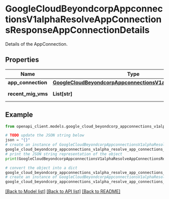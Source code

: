 # GoogleCloudBeyondcorpAppconnectionsV1alphaResolveAppConnectionsResponseAppConnectionDetails

Details of the AppConnection.

## Properties

Name | Type | Description | Notes
------------ | ------------- | ------------- | -------------
**app_connection** | [**GoogleCloudBeyondcorpAppconnectionsV1alphaAppConnection**](GoogleCloudBeyondcorpAppconnectionsV1alphaAppConnection.md) |  | [optional] 
**recent_mig_vms** | **List[str]** | If type&#x3D;GCP_REGIONAL_MIG, contains most recent VM instances, like &#x60;https://www.googleapis.com/compute/v1/projects/{project_id}/zones/{zone_id}/instances/{instance_id}&#x60;. | [optional] 

## Example

```python
from openapi_client.models.google_cloud_beyondcorp_appconnections_v1alpha_resolve_app_connections_response_app_connection_details import GoogleCloudBeyondcorpAppconnectionsV1alphaResolveAppConnectionsResponseAppConnectionDetails

# TODO update the JSON string below
json = "{}"
# create an instance of GoogleCloudBeyondcorpAppconnectionsV1alphaResolveAppConnectionsResponseAppConnectionDetails from a JSON string
google_cloud_beyondcorp_appconnections_v1alpha_resolve_app_connections_response_app_connection_details_instance = GoogleCloudBeyondcorpAppconnectionsV1alphaResolveAppConnectionsResponseAppConnectionDetails.from_json(json)
# print the JSON string representation of the object
print(GoogleCloudBeyondcorpAppconnectionsV1alphaResolveAppConnectionsResponseAppConnectionDetails.to_json())

# convert the object into a dict
google_cloud_beyondcorp_appconnections_v1alpha_resolve_app_connections_response_app_connection_details_dict = google_cloud_beyondcorp_appconnections_v1alpha_resolve_app_connections_response_app_connection_details_instance.to_dict()
# create an instance of GoogleCloudBeyondcorpAppconnectionsV1alphaResolveAppConnectionsResponseAppConnectionDetails from a dict
google_cloud_beyondcorp_appconnections_v1alpha_resolve_app_connections_response_app_connection_details_from_dict = GoogleCloudBeyondcorpAppconnectionsV1alphaResolveAppConnectionsResponseAppConnectionDetails.from_dict(google_cloud_beyondcorp_appconnections_v1alpha_resolve_app_connections_response_app_connection_details_dict)
```
[[Back to Model list]](../README.md#documentation-for-models) [[Back to API list]](../README.md#documentation-for-api-endpoints) [[Back to README]](../README.md)


